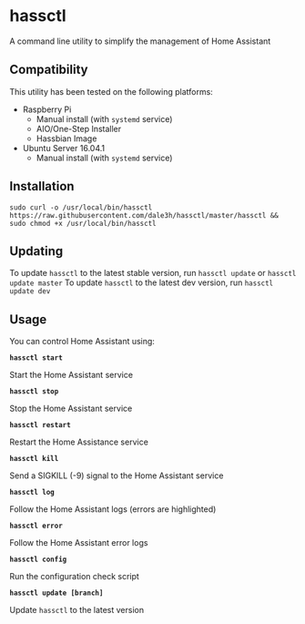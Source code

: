 # hassctl

A command line utility to simplify the management of Home Assistant

## Compatibility

This utility has been tested on the following platforms:

* Raspberry Pi
  * Manual install (with `systemd` service)
  * AIO/One-Step Installer
  * Hassbian Image
* Ubuntu Server 16.04.1
  * Manual install (with `systemd` service)

## Installation

`sudo curl -o /usr/local/bin/hassctl https://raw.githubusercontent.com/dale3h/hassctl/master/hassctl && sudo chmod +x /usr/local/bin/hassctl`

## Updating

To update `hassctl` to the latest stable version, run `hassctl update` or `hassctl update master`
To update `hassctl` to the latest dev version, run `hassctl update dev`

## Usage

You can control Home Assistant using:

**`hassctl start`**

Start the Home Assistant service

**`hassctl stop`**

Stop the Home Assistant service

**`hassctl restart`**

Restart the Home Assistance service

**`hassctl kill`**

Send a SIGKILL (-9) signal to the Home Assistant service

**`hassctl log`**

Follow the Home Assistant logs (errors are highlighted)

**`hassctl error`**

Follow the Home Assistant error logs

**`hassctl config`**

Run the configuration check script

**`hassctl update [branch]`**

Update `hassctl` to the latest version

